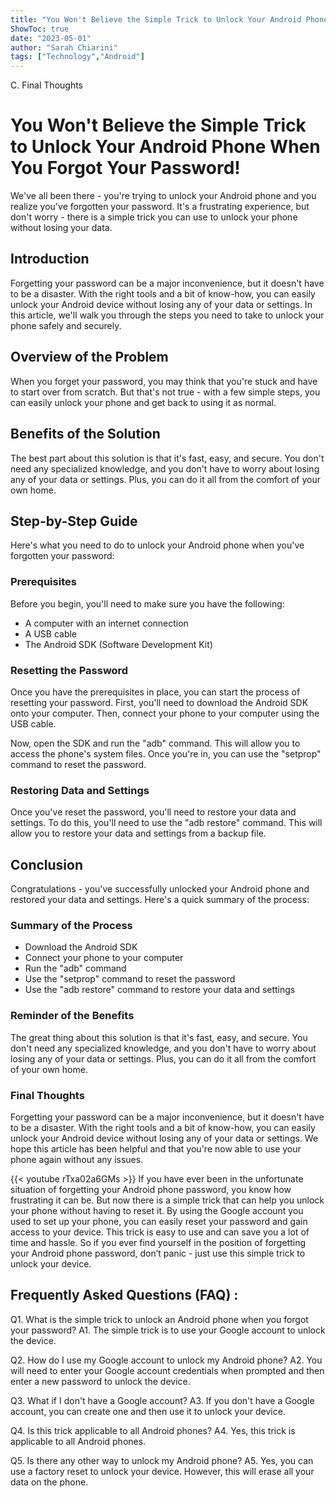 ```yaml
---
title: "You Won't Believe the Simple Trick to Unlock Your Android Phone When You Forgot Your Password!"
ShowToc: true 
date: "2023-05-01"
author: "Sarah Chiarini" 
tags: ["Technology","Android"]
---
```

C. Final Thoughts

# You Won't Believe the Simple Trick to Unlock Your Android Phone When You Forgot Your Password!

We've all been there - you're trying to unlock your Android phone and you realize you've forgotten your password. It's a frustrating experience, but don't worry - there is a simple trick you can use to unlock your phone without losing your data.

## Introduction

Forgetting your password can be a major inconvenience, but it doesn't have to be a disaster. With the right tools and a bit of know-how, you can easily unlock your Android device without losing any of your data or settings. In this article, we'll walk you through the steps you need to take to unlock your phone safely and securely.

## Overview of the Problem

When you forget your password, you may think that you're stuck and have to start over from scratch. But that's not true - with a few simple steps, you can easily unlock your phone and get back to using it as normal.

## Benefits of the Solution

The best part about this solution is that it's fast, easy, and secure. You don't need any specialized knowledge, and you don't have to worry about losing any of your data or settings. Plus, you can do it all from the comfort of your own home.

## Step-by-Step Guide

Here's what you need to do to unlock your Android phone when you've forgotten your password:

### Prerequisites

Before you begin, you'll need to make sure you have the following:

* A computer with an internet connection
* A USB cable
* The Android SDK (Software Development Kit)

### Resetting the Password

Once you have the prerequisites in place, you can start the process of resetting your password. First, you'll need to download the Android SDK onto your computer. Then, connect your phone to your computer using the USB cable. 

Now, open the SDK and run the "adb" command. This will allow you to access the phone's system files. Once you're in, you can use the "setprop" command to reset the password.

### Restoring Data and Settings

Once you've reset the password, you'll need to restore your data and settings. To do this, you'll need to use the "adb restore" command. This will allow you to restore your data and settings from a backup file.

## Conclusion

Congratulations - you've successfully unlocked your Android phone and restored your data and settings. Here's a quick summary of the process:

### Summary of the Process

* Download the Android SDK
* Connect your phone to your computer
* Run the "adb" command
* Use the "setprop" command to reset the password
* Use the "adb restore" command to restore your data and settings

### Reminder of the Benefits

The great thing about this solution is that it's fast, easy, and secure. You don't need any specialized knowledge, and you don't have to worry about losing any of your data or settings. Plus, you can do it all from the comfort of your own home.

### Final Thoughts

Forgetting your password can be a major inconvenience, but it doesn't have to be a disaster. With the right tools and a bit of know-how, you can easily unlock your Android device without losing any of your data or settings. We hope this article has been helpful and that you're now able to use your phone again without any issues.

{{< youtube rTxa02a6GMs >}} 
If you have ever been in the unfortunate situation of forgetting your Android phone password, you know how frustrating it can be. But now there is a simple trick that can help you unlock your phone without having to reset it. By using the Google account you used to set up your phone, you can easily reset your password and gain access to your device. This trick is easy to use and can save you a lot of time and hassle. So if you ever find yourself in the position of forgetting your Android phone password, don’t panic - just use this simple trick to unlock your device.

## Frequently Asked Questions (FAQ) :
Q1. What is the simple trick to unlock an Android phone when you forgot your password?
A1. The simple trick is to use your Google account to unlock the device.

Q2. How do I use my Google account to unlock my Android phone?
A2. You will need to enter your Google account credentials when prompted and then enter a new password to unlock the device.

Q3. What if I don't have a Google account?
A3. If you don't have a Google account, you can create one and then use it to unlock your device.

Q4. Is this trick applicable to all Android phones?
A4. Yes, this trick is applicable to all Android phones.

Q5. Is there any other way to unlock my Android phone?
A5. Yes, you can use a factory reset to unlock your device. However, this will erase all your data on the phone.


